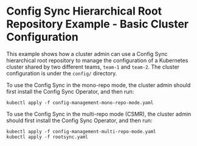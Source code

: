 # Config Sync Hierarchical Root Repository Example - Basic Cluster Configuration

This example shows how a cluster admin can use a Config Sync hierarchical root repository to manage the configuration of a
Kubernetes cluster shared by two different teams, `team-1` and `team-2`.
The cluster configuration is under the `config/` directory.

To use the Config Sync in the mono-repo mode, the cluster admin should first
install the Config Sync Operator, and then run:
```
kubectl apply -f config-management-mono-repo-mode.yaml
```

To use the Config Sync in the multi-repo mode (CSMR), the cluster admin should first
install the Config Sync Operator, and then run:
```
kubectl apply -f config-management-multi-repo-mode.yaml
kubectl apply -f rootsync.yaml
```
